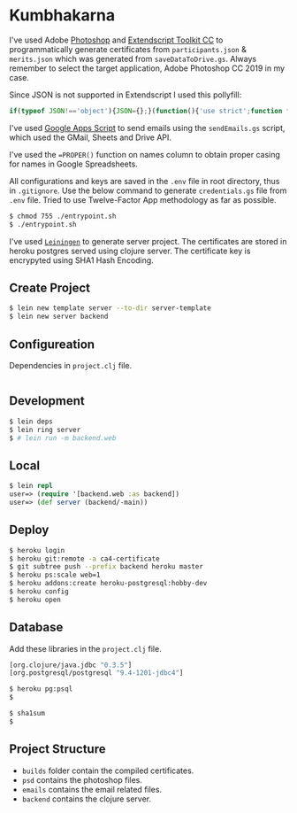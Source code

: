 # Kumbhakarna

I've used Adobe [Photoshop]("https://www.photoshop.com/") and [Extendscript Toolkit CC]("https://helpx.adobe.com/download-install/kb/creative-cloud-apps-download.html") to programmatically generate certificates from `participants.json` & `merits.json` which was generated from `saveDataToDrive.gs`. Always remember to select the target application, Adobe Photoshop CC 2019 in my case.

Since JSON is not supported in Extendscript I used this pollyfill:
```js
if(typeof JSON!=='object'){JSON={};}(function(){'use strict';function f(n){return n<10?'0'+n:n;}function this_value(){return this.valueOf();}if(typeof Date.prototype.toJSON!=='function'){Date.prototype.toJSON=function(){return isFinite(this.valueOf())?this.getUTCFullYear()+'-'+f(this.getUTCMonth()+1)+'-'+f(this.getUTCDate())+'T'+f(this.getUTCHours())+':'+f(this.getUTCMinutes())+':'+f(this.getUTCSeconds())+'Z':null;};Boolean.prototype.toJSON=this_value;Number.prototype.toJSON=this_value;String.prototype.toJSON=this_value;}var cx,escapable,gap,indent,meta,rep;function quote(string){escapable.lastIndex=0;return escapable.test(string)?'"'+string.replace(escapable,function(a){var c=meta[a];return typeof c==='string'?c:'\\u'+('0000'+a.charCodeAt(0).toString(16)).slice(-4);})+'"':'"'+string+'"';}function str(key,holder){var i,k,v,length,mind=gap,partial,value=holder[key];if(value&&typeof value==='object'&&typeof value.toJSON==='function'){value=value.toJSON(key);}if(typeof rep==='function'){value=rep.call(holder,key,value);}switch(typeof value){case'string':return quote(value);case'number':return isFinite(value)?String(value):'null';case'boolean':case'null':return String(value);case'object':if(!value){return'null';}gap+=indent;partial=[];if(Object.prototype.toString.apply(value)==='[object Array]'){length=value.length;for(i=0;i<length;i+=1){partial[i]=str(i,value)||'null';}v=partial.length===0?'[]':gap?'[\n'+gap+partial.join(',\n'+gap)+'\n'+mind+']':'['+partial.join(',')+']';gap=mind;return v;}if(rep&&typeof rep==='object'){length=rep.length;for(i=0;i<length;i+=1){if(typeof rep[i]==='string'){k=rep[i];v=str(k,value);if(v){partial.push(quote(k)+(gap?': ':':')+v);}}}}else{for(k in value){if(Object.prototype.hasOwnProperty.call(value,k)){v=str(k,value);if(v){partial.push(quote(k)+(gap?': ':':')+v);}}}}v=partial.length===0?'{}':gap?'{\n'+gap+partial.join(',\n'+gap)+'\n'+mind+'}':'{'+partial.join(',')+'}';gap=mind;return v;}}if(typeof JSON.stringify!=='function'){escapable=/[\\\"\u0000-\u001f\u007f-\u009f\u00ad\u0600-\u0604\u070f\u17b4\u17b5\u200c-\u200f\u2028-\u202f\u2060-\u206f\ufeff\ufff0-\uffff]/g;meta={'\b':'\\b','\t':'\\t','\n':'\\n','\f':'\\f','\r':'\\r','"':'\\"','\\':'\\\\'};JSON.stringify=function(value,replacer,space){var i;gap='';indent='';if(typeof space==='number'){for(i=0;i<space;i+=1){indent+=' ';}}else if(typeof space==='string'){indent=space;}rep=replacer;if(replacer&&typeof replacer!=='function'&&(typeof replacer!=='object'||typeof replacer.length!=='number')){throw new Error('JSON.stringify');}return str('',{'':value});};}if(typeof JSON.parse!=='function'){cx=/[\u0000\u00ad\u0600-\u0604\u070f\u17b4\u17b5\u200c-\u200f\u2028-\u202f\u2060-\u206f\ufeff\ufff0-\uffff]/g;JSON.parse=function(text,reviver){var j;function walk(holder,key){var k,v,value=holder[key];if(value&&typeof value==='object'){for(k in value){if(Object.prototype.hasOwnProperty.call(value,k)){v=walk(value,k);if(v!==undefined){value[k]=v;}else{delete value[k];}}}}return reviver.call(holder,key,value);}text=String(text);cx.lastIndex=0;if(cx.test(text)){text=text.replace(cx,function(a){return'\\u'+('0000'+a.charCodeAt(0).toString(16)).slice(-4);});}if(/^[\],:{}\s]*$/.test(text.replace(/\\(?:["\\\/bfnrt]|u[0-9a-fA-F]{4})/g,'@').replace(/"[^"\\\n\r]*"|true|false|null|-?\d+(?:\.\d*)?(?:[eE][+\-]?\d+)?/g,']').replace(/(?:^|:|,)(?:\s*\[)+/g,''))){j=eval('('+text+')');return typeof reviver==='function'?walk({'':j},''):j;}throw new SyntaxError('JSON.parse');};}}());
```

I've used [Google Apps Script]("https://script.google.com") to send emails using the `sendEmails.gs` script, which used the GMail, Sheets and Drive API.

I've used the `=PROPER()` function on names column to obtain proper casing for names in Google Spreadsheets.

All configurations and keys are saved in the `.env` file in root directory, thus in `.gitignore`. Use the below command to generate `credentials.gs` file from `.env` file. Tried to use Twelve-Factor App methodology as far as possible.
```bash
$ chmod 755 ./entrypoint.sh
$ ./entrypoint.sh
```

I've used [`Leiningen`]("https://leiningen.org/") to generate server project.
The certificates are stored in heroku postgres served using clojure server. The certificate key is encrypyted using SHA1 Hash Encoding.

## Create Project
```bash
$ lein new template server --to-dir server-template
$ lein new server backend
```

## Configureation
Dependencies in `project.clj` file.
```clj

```

## Development
```bash
$ lein deps
$ lein ring server
$ # lein run -m backend.web
```

## Local
```clj
$ lein repl
user=> (require '[backend.web :as backend])
user=> (def server (backend/-main))
```

## Deploy
```bash
$ heroku login
$ heroku git:remote -a ca4-certificate
$ git subtree push --prefix backend heroku master
$ heroku ps:scale web=1
$ heroku addons:create heroku-postgresql:hobby-dev
$ heroku config
$ heroku open
```

## Database
Add these libraries in the `project.clj` file.
```clj
[org.clojure/java.jdbc "0.3.5"]
[org.postgresql/postgresql "9.4-1201-jdbc4"]
```
```bash
$ heroku pg:psql
$
```
```bash
$ sha1sum 
$
```

## Project Structure
- `builds` folder contain the compiled certificates.
- `psd` contains the photoshop files.
- `emails` contains the email related files.
- `backend` contains the clojure server.


